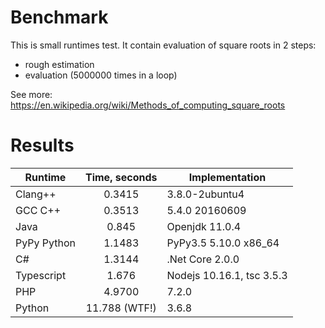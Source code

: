 # Benchmark

This is small runtimes test. It contain evaluation of square roots in 2 steps:
* rough estimation
* evaluation (5000000 times in a loop)

See more: https://en.wikipedia.org/wiki/Methods_of_computing_square_roots

# Results

| Runtime       | Time, seconds   | Implementation            |
| ------------- |:---------------:|----------------------------
| Clang++       | 0.3415          | 3.8.0-2ubuntu4            |
| GCC C++       | 0.3513          | 5.4.0 20160609            |
| Java          | 0.845           | Openjdk 11.0.4            |
| PyPy Python   | 1.1483          | PyPy3.5 5.10.0 x86_64     |
| C#            | 1.3144          | .Net Core 2.0.0           |
| Typescript    | 1.676           | Nodejs 10.16.1, tsc 3.5.3 |
| PHP           | 4.9700          | 7.2.0                     |
| Python        | 11.788 (WTF!)   | 3.6.8                     |
